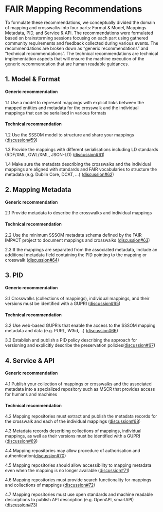 # FAIR Mapping Recommendations

To formulate these recommendations, we conceptually divided the domain of mapping and crosswalks into four parts:  Format & Model, Mappings Metadata, PID, and Service & API. The recommendations were formulated based on brainstorming sessions focusing on each part using gathered community requirements and feedback collected during various events. The recommendations are broken down as “generic recommendations” and “technical recommendations”. The technical recommendations are technical implementation aspects that will ensure the machine execution of the generic recommendation that are human readable guidances.

## 1. Model & Format 

#### Generic recommendation

1.1 Use a model to represent mappings with explicit links between the mapped entities and metadata for the crosswalk and the individual mappings that can be serialised in various formats

#### Technical recommendation

1.2 Use the SSSOM model to structure and share your mappings ([discussion#59](https://github.com/mapping-commons/rda-fair-mappings/discussions/59))

1.3 Provide the mappings with different serialisations including LD standards (RDF/XML, OWL/XML, JSON-LD) ([discussion#61](https://github.com/mapping-commons/rda-fair-mappings/discussions/61))

1.4 Make sure the metadata describing the crosswalks and the individual mappings are aligned with standards and FAIR vocabularies to structure the metadata (e.g. Dublin Core, DCAT, …) ([discussion#62](https://github.com/mapping-commons/rda-fair-mappings/discussions/62))

## 2. Mapping Metadata 

#### Generic recommendation

2.1 Provide metadata to describe the crosswalks and individual mappings

#### Technical recommendation

2.2 Use the minimum SSSOM metadata schema defined by the FAIR IMPACT project to document mappings and crosswalks ([discussion#63](https://github.com/mapping-commons/rda-fair-mappings/discussions/63))

2.3 If the mappings are separated from the associated metadata, Include an additional metadata field containing the PID pointing to the mapping or crosswalk  ([discussion#64](https://github.com/mapping-commons/rda-fair-mappings/discussions/64))

## 3. PID

#### Generic recommendation

3.1 Crosswalks (collections of mappings), individual mappings, and their versions must be identified with a GUPRI ([discussion#65](https://github.com/mapping-commons/rda-fair-mappings/discussions/65))

#### Technical recommendation

3.2 Use web-based GUPRIs that enable the access to the SSSOM mapping metadata and data (e.g. PURL, W3id,...) ([discussion#66](https://github.com/mapping-commons/rda-fair-mappings/discussions/66)) 


3.3 Establish and publish a PID policy describing the approach for versioning and explicitly describe the preservation policies([discussion#67](https://github.com/mapping-commons/rda-fair-mappings/discussions/67)) 

## 4. Service & API

#### Generic recommendation

4.1 Publish your collection of mappings or crosswalks and the associated metadata into a specialized repository such as MSCR that provides access for humans and machines

#### Technical recommendation

4.2 Mapping repositories must extract and publish the metadata records for the crosswalk and each of the individual mappings ([discussion#68](https://github.com/mapping-commons/rda-fair-mappings/discussions/68)) 

4.3 Metadata records describing collections of mappings, individual mappings, as well as their versions must be identified with a GUPRI ([discussion#69](https://github.com/mapping-commons/rda-fair-mappings/discussions/69)) 

4.4 Mapping repositories may allow procedure of authorisation and authentication([discussion#70](https://github.com/mapping-commons/rda-fair-mappings/discussions/70)) 

4.5 Mapping repositories should allow accessibility to mapping metadata even when the mapping is no longer available ([discussion#71](https://github.com/mapping-commons/rda-fair-mappings/discussions/71)) 

4.6 Mapping repositories must provide search functionality  for mappings and collections of mappings ([discussion#72](https://github.com/mapping-commons/rda-fair-mappings/discussions/72)) 

4.7 Mapping repositories must use open standards and machine readable descriptions to publish API description (e.g. OpenAPI, smartAPI) ([discussion#73](https://github.com/mapping-commons/rda-fair-mappings/discussions/73)) 

